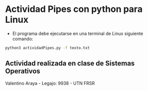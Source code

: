 # Actividad Pipes con python para Linux
- El programa debe ejecutarse en una terminal de Linux siguiente comando:
```bash
python3 actividadPipes.py -f texto.txt
```
## Actividad realizada en clase de Sistemas Operativos
Valentino Araya - Legajo: 9938 - UTN FRSR

